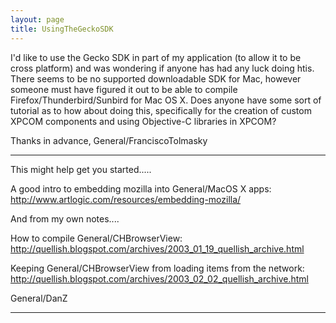 ```yaml
---
layout: page
title: UsingTheGeckoSDK
---
```


I'd like to use the Gecko SDK in part of my application (to allow it to be cross platform) and was wondering if anyone has had any luck doing htis.  There seems to be no supported downloadable SDK for Mac, however someone must have figured it out to be able to compile Firefox/Thunderbird/Sunbird for Mac OS X.  Does anyone have some sort of tutorial as to how about doing this, specifically for the creation of custom XPCOM components and using Objective-C libraries in XPCOM?

Thanks in advance, General/FranciscoTolmasky

----

This might help get you started.....

A good intro to embedding mozilla into General/MacOS X apps:
http://www.artlogic.com/resources/embedding-mozilla/

And from my own notes....

How to compile General/CHBrowserView:
http://quellish.blogspot.com/archives/2003_01_19_quellish_archive.html

Keeping General/CHBrowserView from loading items from the network:
http://quellish.blogspot.com/archives/2003_02_02_quellish_archive.html

General/DanZ

----

